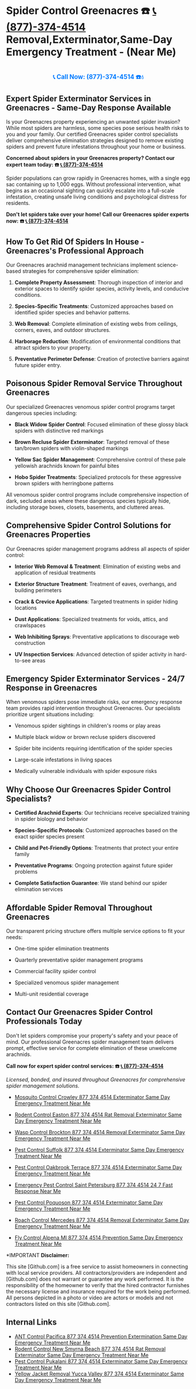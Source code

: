 # Spider Control Greenacres ☎️ [📞 (877)-374-4514](https://pest-control-4514.netlify.app) Removal,Exterminator,Same-Day Emergency Treatment - (Near Me)
# 

<p align="center" style="font-size: 1.2em; font-weight: bold; margin: 20px 0;">
  <a href="https://pest-control-4514.netlify.app" target="_blank" style="color: #007BFF; text-decoration: none;">📞 Call Now: (877)-374-4514 ☎️💧</a>
</p>

## Expert Spider Exterminator Services in Greenacres - Same-Day Response Available

Is your Greenacres property experiencing an unwanted spider invasion? While most spiders are harmless, some species pose serious health risks to you and your family. Our certified Greenacres spider control specialists deliver comprehensive elimination strategies designed to remove existing spiders and prevent future infestations throughout your home or business.

**Concerned about spiders in your Greenacres property? Contact our expert team today: ☎️ [📞 (877)-374-4514](https://pest-control-4514.netlify.app)**

Spider populations can grow rapidly in Greenacres homes, with a single egg sac containing up to 1,000 eggs. Without professional intervention, what begins as an occasional sighting can quickly escalate into a full-scale infestation, creating unsafe living conditions and psychological distress for residents.

**Don't let spiders take over your home! Call our Greenacres spider experts now: ☎️ [📞 (877)-374-4514](https://pest-control-4514.netlify.app)**

## How To Get Rid Of Spiders In House - Greenacres's Professional Approach

Our Greenacres arachnid management technicians implement science-based strategies for comprehensive spider elimination:

1. **Complete Property Assessment**: Thorough inspection of interior and exterior spaces to identify spider species, activity levels, and conducive conditions.

2. **Species-Specific Treatments**: Customized approaches based on identified spider species and behavior patterns.

3. **Web Removal**: Complete elimination of existing webs from ceilings, corners, eaves, and outdoor structures.

4. **Harborage Reduction**: Modification of environmental conditions that attract spiders to your property.

5. **Preventative Perimeter Defense**: Creation of protective barriers against future spider entry.

## Poisonous Spider Removal Service Throughout Greenacres

Our specialized Greenacres venomous spider control programs target dangerous species including:

- **Black Widow Spider Control**: Focused elimination of these glossy black spiders with distinctive red markings

- **Brown Recluse Spider Exterminator**: Targeted removal of these tan/brown spiders with violin-shaped markings

- **Yellow Sac Spider Management**: Comprehensive control of these pale yellowish arachnids known for painful bites

- **Hobo Spider Treatments**: Specialized protocols for these aggressive brown spiders with herringbone patterns

All venomous spider control programs include comprehensive inspection of dark, secluded areas where these dangerous species typically hide, including storage boxes, closets, basements, and cluttered areas.

## Comprehensive Spider Control Solutions for Greenacres Properties

Our Greenacres spider management programs address all aspects of spider control:

- **Interior Web Removal & Treatment**: Elimination of existing webs and application of residual treatments

- **Exterior Structure Treatment**: Treatment of eaves, overhangs, and building perimeters

- **Crack & Crevice Applications**: Targeted treatments in spider hiding locations

- **Dust Applications**: Specialized treatments for voids, attics, and crawlspaces

- **Web Inhibiting Sprays**: Preventative applications to discourage web construction

- **UV Inspection Services**: Advanced detection of spider activity in hard-to-see areas

## Emergency Spider Exterminator Services - 24/7 Response in Greenacres

When venomous spiders pose immediate risks, our emergency response team provides rapid intervention throughout Greenacres. Our specialists prioritize urgent situations including:

- Venomous spider sightings in children's rooms or play areas

- Multiple black widow or brown recluse spiders discovered

- Spider bite incidents requiring identification of the spider species

- Large-scale infestations in living spaces

- Medically vulnerable individuals with spider exposure risks

## Why Choose Our Greenacres Spider Control Specialists?

- **Certified Arachnid Experts**: Our technicians receive specialized training in spider biology and behavior

- **Species-Specific Protocols**: Customized approaches based on the exact spider species present

- **Child and Pet-Friendly Options**: Treatments that protect your entire family

- **Preventative Programs**: Ongoing protection against future spider problems

- **Complete Satisfaction Guarantee**: We stand behind our spider elimination services

## Affordable Spider Removal Throughout Greenacres

Our transparent pricing structure offers multiple service options to fit your needs:

- One-time spider elimination treatments

- Quarterly preventative spider management programs

- Commercial facility spider control

- Specialized venomous spider management

- Multi-unit residential coverage

## Contact Our Greenacres Spider Control Professionals Today

Don't let spiders compromise your property's safety and your peace of mind. Our professional Greenacres spider management team delivers prompt, effective service for complete elimination of these unwelcome arachnids.

**Call now for expert spider control services: ☎️ [📞 (877)-374-4514](https://pest-control-4514.netlify.app)**

*Licensed, bonded, and insured throughout Greenacres for comprehensive spider management solutions.*


- [Mosquito Control Crowley 877 374 4514 Exterminator Same Day Emergency Treatment Near Me](https://github.com/allyoucaneatsushiin/pest-control/blob/main/Mosquito-Control-Crowley-877-374-4514-Exterminator-Same-Day-Emergency-Treatment-Near-Me.md)
- [Rodent Control Easton 877 374 4514 Rat Removal Exterminator Same Day Emergency Treatment Near Me](https://github.com/allyoucaneatsushiin/pest-control/blob/main/Rodent-Control-Easton-877-374-4514-Rat-Removal-Exterminator-Same-Day-Emergency-Treatment-Near-Me.md)
- [Wasp Control Brockton 877 374 4514 Removal Exterminator Same Day Emergency Treatment Near Me](https://github.com/allyoucaneatsushiin/pest-control/blob/main/Wasp-Control-Brockton-877-374-4514-Removal-Exterminator-Same-Day-Emergency-Treatment-Near-Me.md)


- [Pest Control Suffolk 877 374 4514 Exterminator Same Day Emergency Treatment Near Me](https://github.com/allyoucaneatsushiin/pest-control/blob/main/Pest-Control-Suffolk-877-374-4514-Exterminator-Same-Day-Emergency-Treatment-Near-Me.md)
- [Pest Control Oakbrook Terrace 877 374 4514 Exterminator Same Day Emergency Treatment Near Me](https://github.com/allyoucaneatsushiin/pest-control/blob/main/Pest-Control-Oakbrook-Terrace-877-374-4514-Exterminator-Same-Day-Emergency-Treatment-Near-Me.md)
- [Emergency Pest Control Saint Petersburg 877 374 4514 24 7 Fast Response Near Me](https://github.com/allyoucaneatsushiin/pest-control/blob/main/Emergency-Pest-Control-Saint-Petersburg-877-374-4514-24-7-Fast-Response-Near-Me.md)


- [Pest Control Poquoson 877 374 4514 Exterminator Same Day Emergency Treatment Near Me](https://github.com/allyoucaneatsushiin/pest-control/blob/main/Pest-Control-Poquoson-877-374-4514-Exterminator-Same-Day-Emergency-Treatment-Near-Me.md)
- [Roach Control Mercedes 877 374 4514 Removal Exterminator Same Day Emergency Treatment Near Me](https://github.com/allyoucaneatsushiin/pest-control/blob/main/Roach-Control-Mercedes-877-374-4514-Removal-Exterminator-Same-Day-Emergency-Treatment-Near-Me.md)
- [Fly Control Alpena MI 877 374 4514 Prevention Same Day Emergency Treatment Near Me](https://github.com/allyoucaneatsushiin/pest-control/blob/main/Fly-Control-Alpena-MI-877-374-4514-Prevention-Same-Day-Emergency-Treatment-Near-Me.md)


*IMPORTANT **Disclaimer:**  

This site [Github.com] is a free service to assist homeowners in connecting with local service providers. All contractors/providers are independent and [Github.com] does not warrant or guarantee any work performed. It is the responsibility of the homeowner to verify that the hired contractor furnishes the necessary license and insurance required for the work being performed. All persons depicted in a photo or video are actors or models and not contractors listed on this site [Github.com].


## Internal Links
- [ANT Control Pacifica 877 374 4514 Prevention Extermination Same Day Emergency Treatment Near Me](https://github.com/allyoucaneatsushiin/pest-control/blob/main/ANT-Control-Pacifica-877-374-4514-Prevention-Extermination-Same-Day-Emergency-Treatment-Near-Me.md)
- [Rodent Control New Smyrna Beach 877 374 4514 Rat Removal Exterminator Same Day Emergency Treatment Near Me](https://github.com/allyoucaneatsushiin/pest-control/blob/main/Rodent-Control-New-Smyrna-Beach-877-374-4514-Rat-Removal-Exterminator-Same-Day-Emergency-Treatment-Near-Me.md)
- [Pest Control Pukalani 877 374 4514 Exterminator Same Day Emergency Treatment Near Me](https://github.com/allyoucaneatsushiin/pest-control/blob/main/Pest-Control-Pukalani-877-374-4514-Exterminator-Same-Day-Emergency-Treatment-Near-Me.md)
- [Yellow Jacket Removal Yucca Valley 877 374 4514 Exterminator Same Day Emergency Treatment Near Me](https://github.com/allyoucaneatsushiin/pest-control/blob/main/Yellow-Jacket-Removal-Yucca-Valley-877-374-4514-Exterminator-Same-Day-Emergency-Treatment-Near-Me.md)
